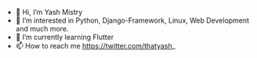 - 👋 Hi, I’m Yash Mistry
- 👀 I’m interested in Python, Django-Framework, Linux, Web Development and much more.
- 🌱 I’m currently learning Flutter
- 📫 How to reach me https://twitter.com/thatyash_
<!-- - 💞️ I’m looking to collaborate on ... -->


<!---
m-yash/m-yash is a ✨ special ✨ repository because its `README.md` (this file) appears on your GitHub profile.
You can click the Preview link to take a look at your changes.
--->
